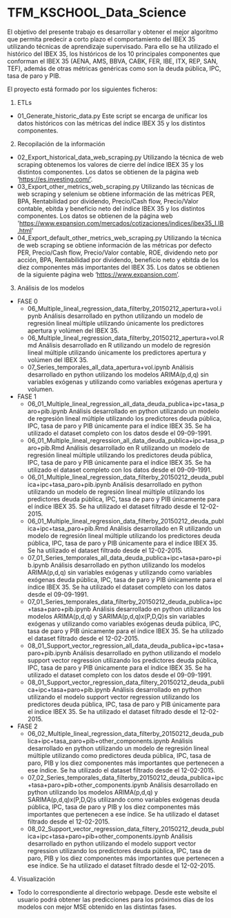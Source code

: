 # TFM_KSCHOOL_Data_Science
El objetivo del presente trabajo es desarrollar y obtener el mejor algoritmo que permita predecir a corto plazo el comportamiento del IBEX 35 utilizando técnicas de aprendizaje supervisado. Para ello se ha utilizado el histórico del IBEX 35, los históricos de los 10 principales componentes que conforman el IBEX 35 (AENA, AMS, BBVA, CABK, FER, IBE, ITX, REP, SAN, TEF), además de otras métricas genéricas como son la deuda pública, IPC, tasa de paro y PIB. 


El proyecto está formado por los siguientes ficheros:
1. ETLs
- 01_Generate_historic_data.py
Este script se encarga de unificar los datos históricos con las métricas del índice IBEX 35 y los distintos componentes.

2. Recopilación de la información
- 02_Export_historical_data_web_scraping.py
Utilizando la técnica de web scraping obtenemos los valores de cierre del índice IBEX 35 y los distintos componentes. Los datos se obtienen de la página web ‘https://es.investing.com/’.
- 03_Export_other_metrics_web_scraping.py
Utilizando las técnicas de web scraping y selenium se obtiene información de las métricas PER, BPA, Rentabilidad por dividendo, Precio/Cash flow, Precio/Valor contable, ebitda y beneficio neto del índice IBEX 35 y los distintos componentes. Los datos se obtienen de la página web 'https://www.expansion.com/mercados/cotizaciones/indices/ibex35_I.IB.html'
- 04_Export_default_other_metrics_web_scraping.py
Utilizando la técnica de web scraping se obtiene información de las métricas por defecto PER, Precio/Cash flow, Precio/Valor contable, ROE, dividendo neto por acción, BPA, Rentabilidad por dividendo, beneficio neto y ebitda de los diez componentes más importantes del IBEX 35. Los datos se obtienen de la siguiente página web ‘https://www.expansion.com’.

3. Análisis de los modelos
- FASE 0
  - 06_Multiple_lineal_regression_data_filterby_20150212_apertura+vol.ipynb
Análisis desarrollado en python utilizando un modelo de regresión lineal múltiple utilizando únicamente los predictores apertura y volúmen del IBEX 35.
  - 06_Multiple_lineal_regression_data_filterby_20150212_apertura+vol.Rmd
Análisis desarrollado en R utilizando un modelo de regresión lineal múltiple utilizando únicamente los predictores apertura y volúmen del IBEX 35.
  - 07_Series_temporales_all_data_apertura+vol.ipynb
Análisis desarrollado en python utilizando los modelos ARIMA(p,d,q) sin variables exógenas y utilizando como variables exógenas apertura y volumen.
- FASE 1
  - 06_01_Multiple_lineal_regression_all_data_deuda_publica+ipc+tasa_paro+pib.ipynb
Análisis desarrollado en python utilizando un modelo de regresión lineal múltiple utilizando los predictores deuda pública, IPC, tasa de paro y PIB únicamente para el índice IBEX 35. Se ha utilizado el dataset completo con los datos desde el 09-09-1991.
  - 06_01_Multiple_lineal_regression_all_data_deuda_publica+ipc+tasa_paro+pib.Rmd
Análisis desarrollado en R utilizando un modelo de regresión lineal múltiple utilizando los predictores deuda pública, IPC, tasa de paro y PIB únicamente para el índice IBEX 35. Se ha utilizado el dataset completo con los datos desde el 09-09-1991.
  - 06_01_Multiple_lineal_regression_data_filterby_20150212_deuda_publica+ipc+tasa_paro+pib.ipynb
Análisis desarrollado en python utilizando un modelo de regresión lineal múltiple utilizando los predictores deuda pública, IPC, tasa de paro y PIB únicamente para el índice IBEX 35. Se ha utilizado el dataset filtrado desde el 12-02-2015.
  - 06_01_Multiple_lineal_regression_data_filterby_20150212_deuda_publica+ipc+tasa_paro+pib.Rmd
Análisis desarrollado en R utilizando un modelo de regresión lineal múltiple utilizando los predictores deuda pública, IPC, tasa de paro y PIB únicamente para el índice IBEX 35. Se ha utilizado el dataset filtrado desde el 12-02-2015.
  - 07_01_Series_temporales_all_data_deuda_publica+ipc+tasa+paro+pib.ipynb
Análisis desarrollado en python utilizando los modelos ARIMA(p,d,q) sin variables exógenas y utilizando como variables exógenas deuda pública, IPC, tasa de paro y PIB únicamente para el índice IBEX 35. Se ha utilizado el dataset completo con los datos desde el 09-09-1991.
  - 07_01_Series_temporales_data_filterby_20150212_deuda_publica+ipc+tasa+paro+pib.ipynb
Análisis desarrollado en python utilizando los modelos ARIMA(p,d,q) y SARIMA(p,d,q)x(P,D,Q)s sin variables exógenas y utilizando como variables exógenas deuda pública, IPC, tasa de paro y PIB únicamente para el índice IBEX 35. Se ha utilizado el dataset filtrado desde el 12-02-2015.
  - 08_01_Support_vector_regression_all_data_deuda_publica+ipc+tasa+paro+pib.ipynb
Análisis desarrollado en python utilizando el modelo support vector regression utilizando los predictores deuda pública, IPC, tasa de paro y PIB únicamente para el índice IBEX 35. Se ha utilizado el dataset completo con los datos desde el 09-09-1991.
  - 08_01_Support_vector_regression_data_filtery_20150212_deuda_publica+ipc+tasa+paro+pib.ipynb
Análisis desarrollado en python utilizando el modelo support vector regression utilizando los predictores deuda pública, IPC, tasa de paro y PIB únicamente para el índice IBEX 35. Se ha utilizado el dataset filtrado desde el 12-02-2015.
- FASE 2
  - 06_02_Multiple_lineal_regression_data_filterby_20150212_deuda_publica+ipc+tasa_paro+pib+other_components.ipynb
Análisis desarrollado en python utilizando un modelo de regresión lineal múltiple utilizando como predictores deuda pública, IPC, tasa de paro, PIB y los diez componentes más importantes que pertenecen a ese índice. Se ha utilizado el dataset filtrado desde el 12-02-2015.
  - 07_02_Series_temporales_data_filterby_20150212_deuda_publica+ipc+tasa+paro+pib+other_components.ipynb
Análisis desarrollado en python utilizando los modelos ARIMA(p,d,q) y SARIMA(p,d,q)x(P,D,Q)s utilizando como variables exógenas deuda pública, IPC, tasa de paro y PIB y los diez componentes más importantes que pertenecen a ese índice. Se ha utilizado el dataset filtrado desde el 12-02-2015.
  - 08_02_Support_vector_regression_data_filtery_20150212_deuda_publica+ipc+tasa+paro+pib+other_components.ipynb
Análisis desarrollado en python utilizando el modelo support vector regression utilizando los predictores deuda pública, IPC, tasa de paro, PIB y los diez componentes más importantes que pertenecen a ese índice.  Se ha utilizado el dataset filtrado desde el 12-02-2015.

4. Visualización
- Todo lo correspondiente al directorio webpage.
Desde este website el usuario podrá obtener las predicciones para los próximos días de los modelos con mejor MSE obtenido en las distintas fases.
